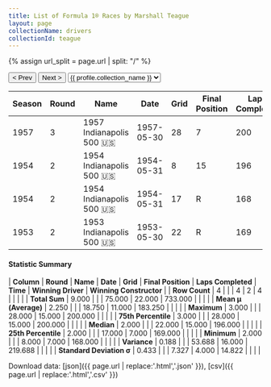 ```yaml
---
title: List of Formula 1® Races by Marshall Teague
layout: page
collectionName: drivers
collectionId: teague
---
```


{% assign url_split = page.url | split: "/" %}
<div id="collection-navigation">
<button onclick="selector.options[selector.selectedIndex-1].value && (window.location = selector.options[selector.selectedIndex-1].value);">&lt; Prev</button>
<button onclick="selector.options[selector.selectedIndex+1].value && (window.location = selector.options[selector.selectedIndex+1].value);">Next &gt;</button>
<select id="selector" onchange="this.options[this.selectedIndex].value && (window.location = this.options[this.selectedIndex].value);">
  {% for collectionId in site.data[page.collectionName].refs %}
    {% if collectionId == page.collectionId %}
      {% assign selected = "selected" %}
    {% else %}
      {% assign selected = "" %}
    {% endif %}
    {% assign profile = site.data[page.collectionName][collectionId].profile %}
    <option value="/f1/{{ page.collectionName }}/{{ collectionId }}/{{ url_split[4] }}" {{ selected }}>{{ profile.collection_name }}</option>
  {% endfor %}
</select>
</div>

| Season | Round | Name | Date | Grid | Final Position | Laps Completed | Time | Winning Driver | Winning Constructor |
|--|--|--|--|--|--|--|--|--|--|
| 1957 | 3 | 1957 Indianapolis 500 🇺🇸 | 1957-05-30 | 28 | 7 | 200 | +4:45.58 | Sam Hanks 🇺🇸 | Epperly 🇺🇸 |
| 1954 | 2 | 1954 Indianapolis 500 🇺🇸 | 1954-05-31 | 8 | 15 | 196 |   | Bill Vukovich 🇺🇸 | Kurtis Kraft 🇺🇸 |
| 1954 | 2 | 1954 Indianapolis 500 🇺🇸 | 1954-05-31 | 17 | R | 168 |   | Bill Vukovich 🇺🇸 | Kurtis Kraft 🇺🇸 |
| 1953 | 2 | 1953 Indianapolis 500 🇺🇸 | 1953-05-30 | 22 | R | 169 |   | Bill Vukovich 🇺🇸 | Kurtis Kraft 🇺🇸 |

#### Statistic Summary

| **Column** | **Round** | **Name** | **Date** | **Grid** | **Final Position** | **Laps Completed** | **Time** | **Winning Driver** | **Winning Constructor** |
| **Row Count** | 4 |  |  | 4 | 2 | 4 |  |  |  |
| **Total Sum** | 9.000 |  |  | 75.000 | 22.000 | 733.000 |  |  |  |
| **Mean μ (Average)** | 2.250 |  |  | 18.750 | 11.000 | 183.250 |  |  |  |
| **Maximum** | 3.000 |  |  | 28.000 | 15.000 | 200.000 |  |  |  |
| **75th Percentile** | 3.000 |  |  | 28.000 | 15.000 | 200.000 |  |  |  |
| **Median** | 2.000 |  |  | 22.000 | 15.000 | 196.000 |  |  |  |
| **25th Percentile** | 2.000 |  |  | 17.000 | 7.000 | 169.000 |  |  |  |
| **Minimum** | 2.000 |  |  | 8.000 | 7.000 | 168.000 |  |  |  |
| **Variance** | 0.188 |  |  | 53.688 | 16.000 | 219.688 |  |  |  |
| **Standard Deviation σ** | 0.433 |  |  | 7.327 | 4.000 | 14.822 |  |  |  |

Download data: [json]({{ page.url | replace:'.html','.json' }}), [csv]({{ page.url | replace:'.html','.csv' }})
